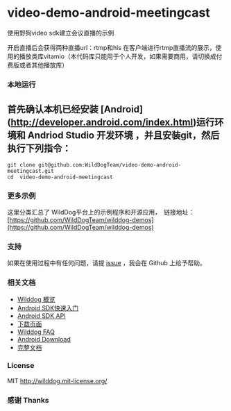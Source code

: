 # video-demo-android-meetingcast
使用野狗video sdk建立会议直播的示例

开启直播后会获得两种直播url：rtmp和hls
在客户端进行rtmp直播流的展示，使用的播放类库vitamio（本代码库只能用于个人开发，如果需要商用，请切换成付费版或者其他播放库）

### 本地运行
首先确认本机已经安装 [Android] (http://developer.android.com/index.html)运行环境和 Andriod Studio 开发环境 ，并且安装git，然后执行下列指令：
------------------------------------

```
git clone git@github.com:WildDogTeam/video-demo-android-meetingcast.git
cd  video-demo-android-meetingcast
```

### 更多示例

这里分类汇总了 WildDog平台上的示例程序和开源应用，　链接地址：[https://github.com/WildDogTeam/wilddog-demos](https://github.com/WildDogTeam/wilddog-demos)

### 支持
如果在使用过程中有任何问题，请提 [issue](https://github.com/WildDogTeam/demo-android-drawing/issues) ，我会在 Github 上给予帮助。

### 相关文档

* [Wilddog 概览](https://docs.wilddog.com/overview/index.html)
* [Android SDK快速入门](https://docs.wilddog.com/quickstart/video/android-conversation.html)
* [Android SDK API](https://docs.wilddog.com/api/video/android/wilddog-video.html)
* [下载页面](https://www.wilddog.com/download/)
* [Wilddog FAQ](https://z.wilddog.com/questions)
* [Android Download](http://developer.android.com/sdk/index.html)
* [完整文档](https://docs.wilddog.com/quickstart/video/android-conference.html)

### License
MIT
http://wilddog.mit-license.org/

### 感谢 Thanks